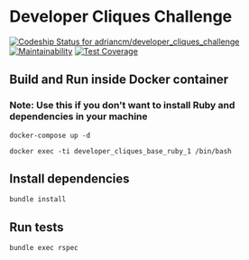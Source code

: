 # Developer Cliques Challenge
[ ![Codeship Status for adriancm/developer_cliques_challenge](https://app.codeship.com/projects/b3bb64b0-aa0b-0136-3562-16991277c574/status?branch=master)](https://app.codeship.com/projects/308978)
[![Maintainability](https://api.codeclimate.com/v1/badges/efc311f644696a0c961b/maintainability)](https://codeclimate.com/github/adriancm/developer_cliques_challenge/maintainability)
[![Test Coverage](https://api.codeclimate.com/v1/badges/efc311f644696a0c961b/test_coverage)](https://codeclimate.com/github/adriancm/developer_cliques_challenge/test_coverage)

## Build and Run inside Docker container
### Note: Use this if you don't want to install Ruby and dependencies in your machine
```docker-compose up -d```

```docker exec -ti developer_cliques_base_ruby_1 /bin/bash```

## Install dependencies
```bundle install```

## Run tests
```bundle exec rspec```
